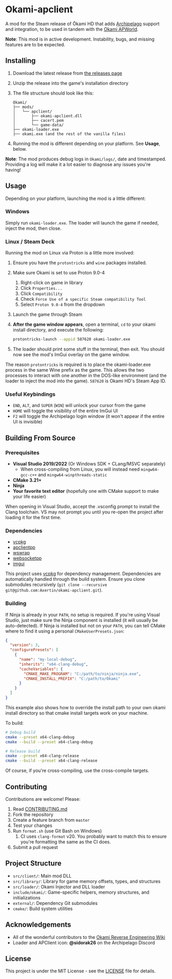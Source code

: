 # Okami-apclient

A mod for the Steam release of Ōkami HD that adds [Archipelago](https://archipelago.gg) support and integration, to be used in tandem with the [Okami APWorld](https://github.com/Ragmoa/Archipelago/tree/test_logic).

**Note**: This mod is in active development. Instability, bugs, and missing features are to be expected.

## Installing

1. Download the latest release from [the releases page](https://github.com/Axertin/okami-apclient/releases)
2. Unzip the release into the game's installation directory
3. The file structure should look like this:

   ```
   Okami/
   ├── mods/
   │   └── apclient/
   │       ├── okami-apclient.dll
   │       ├── cacert.pem
   │       └── game-data/
   ├── okami-loader.exe
   ├── okami.exe (and the rest of the vanilla files)
   ```

4. Running the mod is different depending on your platform. See **Usage**, below.

**Note**: The mod produces debug logs in `Okami/logs/`, date and timestamped. Providing a log will make it a lot easier to diagnose any issues you're having!

## Usage

Depending on your platform, launching the mod is a little different:

### Windows

Simply run `okami-loader.exe`. The loader will launch the game if needed, inject the mod, then close.

### Linux / Steam Deck

Running the mod on Linux via Proton is a little more involved:

1. Ensure you have the `protontricks` and `wine` packages installed.
2. Make sure Okami is set to use Proton 9.0-4
    1. Right-click on game in library
    2. Click `Properties...`
    3. Click `Compatibility`
    4. Check `Force Use of a specific Steam compatibility Tool`
    5. Select `Proton 9.0-4` from the dropdown
3. Launch the game through Steam
4. **After the game window appears**, open a terminal, `cd` to your okami install directory, and execute the following:

    ```bash
    protontricks-launch --appid 587620 okami-loader.exe
    ```

5. The loader should print some stuff in the terminal, then exit. You should now see the mod's ImGui overlay on the game window.

The reason `protontricks` is required is to place the okami-loader.exe process in the same Wine prefix as the game. This allows the two processes to interact with one another in the DOS-like environment (and the loader to inject the mod into the game). `587620` is Okami HD's Steam App ID.

### Useful Keybindings

- `END`, `ALT`, and `SUPER` (`WIN`) will unlock your cursor from the game
- `HOME` will toggle the visibility of the entire ImGui UI
- `F2` will toggle the Archipelago login window (it won't appear if the entire UI is invisible)

## Building From Source

### Prerequisites

- **Visual Studio 2019/2022** (Or Windows SDK + CLang/MSVC separately)
  - When cross-compiling from Linux, you will instead need `mingw64-gcc-c++` and `mingw64-winpthreads-static`
- **CMake 3.21+**
- **Ninja**
- **Your favorite text editor** (hopefully one with CMake support to make your life easier)

When opening in Visual Studio, accept the .vsconfig prompt to install the Clang toolchain. VS may not prompt you until you re-open the project after loading it for the first time.

### Dependencies

- [vcpkg](https://github.com/microsoft/vcpkg)
- [apclientpp](https://github.com/black-sliver/apclientpp)
- [wswrap](https://github.com/black-sliver/wswrap)
- [websocketpp](github.com/zaphoyd/websocketpp)
- [imgui](github.com/ocornut/imgui)

This project uses [vcpkg](https://github.com/microsoft/vcpkg) for dependency management. Dependencies are automatically handled through the build system. Ensure you clone submodules recursively (`git clone --recursive git@github.com:Axertin/okami-apclient.git`).

### Building

If Ninja is already in your `PATH`, no setup is required. If you're using Visual Studio, just make sure the Ninja component is installed (it will usually be auto-detected). If Ninja is installed but not on your `PATH`, you can tell CMake where to find it using a personal `CMakeUserPresets.json`:

  ```json
  {
    "version": 3,
    "configurePresets": [
      {
        "name": "my-local-debug",
        "inherits": "x64-clang-debug",
        "cacheVariables": {
          "CMAKE_MAKE_PROGRAM": "C:/path/to/ninja/ninja.exe",
          "CMAKE_INSTALL_PREFIX": "C:/path/to/Okami"
        }
      }
    ]
  }
  ```

This example also shows how to override the install path to your own okami install directory so that cmake install targets work on your machine.

To build:

  ```bash
  # Debug build
  cmake --preset x64-clang-debug
  cmake --build --preset x64-clang-debug

  # Release build  
  cmake --preset x64-clang-release
  cmake --build --preset x64-clang-release
  ```

Of course, if you're cross-compiling, use the cross-compile targets.

## Contributing

Contributions are welcome! Please:

1. Read [CONTRIBUTING.md](CONTRIBUTING.md)
2. Fork the repository
3. Create a feature branch from `master`
4. Test your changes
5. Run `format.sh` (use Git Bash on Windows)
   1. CI uses `clang-format` v20. You probably want to match this to ensure you're formatting the same as the CI does.
6. Submit a pull request

## Project Structure

- `src/client/`: Main mod DLL
- `src/library/`: Library for game memory offsets, types, and structures
- `src/loader/`: Okami Injector and DLL loader
- `include/okami/`: Game-specific helpers, memory structures, and initializations
- `external/`: Dependency Git submodules
- `cmake/`: Build system utilities

## Acknowledgements

- All of the wonderful contributors to the [Okami Reverse Engineering Wiki](https://okami.speedruns.wiki/Reverse_Engineering)
- Loader and APClient icon: **@sidorak26** on the Archipelago Discord

## License

This project is under the MIT License - see the [LICENSE](LICENSE) file for details.
